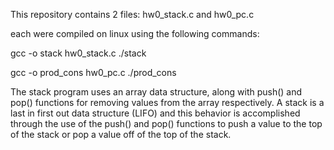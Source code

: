This repository contains 2 files: hw0_stack.c and hw0_pc.c

each were compiled on linux using the following commands:

gcc -o stack hw0_stack.c
./stack

gcc -o prod_cons hw0_pc.c
./prod_cons


The stack program uses an array data structure, along with push() and pop() functions for removing values from the array respectively. A stack is a last in first out data structure (LIFO) and this behavior is 
accomplished through the use of the push() and pop() functions to push a value to the top of the stack or pop a value off of the top of the stack. 
